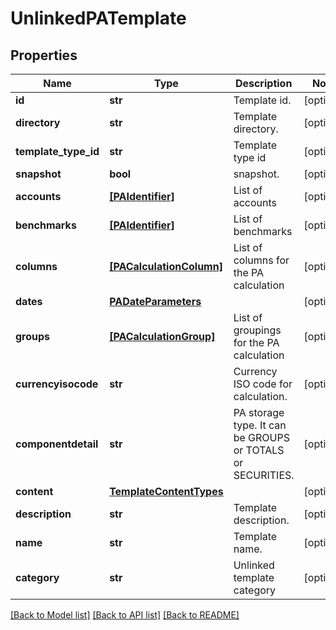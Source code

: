 # UnlinkedPATemplate


## Properties
Name | Type | Description | Notes
------------ | ------------- | ------------- | -------------
**id** | **str** | Template id. | [optional] 
**directory** | **str** | Template directory. | [optional] 
**template_type_id** | **str** | Template type id | [optional] 
**snapshot** | **bool** | snapshot. | [optional] 
**accounts** | [**[PAIdentifier]**](PAIdentifier.md) | List of accounts | [optional] 
**benchmarks** | [**[PAIdentifier]**](PAIdentifier.md) | List of benchmarks | [optional] 
**columns** | [**[PACalculationColumn]**](PACalculationColumn.md) | List of columns for the PA calculation | [optional] 
**dates** | [**PADateParameters**](PADateParameters.md) |  | [optional] 
**groups** | [**[PACalculationGroup]**](PACalculationGroup.md) | List of groupings for the PA calculation | [optional] 
**currencyisocode** | **str** | Currency ISO code for calculation. | [optional] 
**componentdetail** | **str** | PA storage type. It can be GROUPS or TOTALS or SECURITIES. | [optional] 
**content** | [**TemplateContentTypes**](TemplateContentTypes.md) |  | [optional] 
**description** | **str** | Template description. | [optional] 
**name** | **str** | Template name. | [optional] 
**category** | **str** | Unlinked template category | [optional] 

[[Back to Model list]](../README.md#documentation-for-models) [[Back to API list]](../README.md#documentation-for-api-endpoints) [[Back to README]](../README.md)



